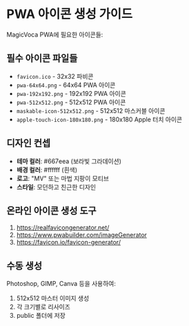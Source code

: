 # PWA 아이콘 생성 가이드

MagicVoca PWA에 필요한 아이콘들:

## 필수 아이콘 파일들
- `favicon.ico` - 32x32 파비콘
- `pwa-64x64.png` - 64x64 PWA 아이콘
- `pwa-192x192.png` - 192x192 PWA 아이콘  
- `pwa-512x512.png` - 512x512 PWA 아이콘
- `maskable-icon-512x512.png` - 512x512 마스커블 아이콘
- `apple-touch-icon-180x180.png` - 180x180 Apple 터치 아이콘

## 디자인 컨셉
- **테마 컬러**: #667eea (보라빛 그라데이션)
- **배경 컬러**: #ffffff (흰색)
- **로고**: "MV" 또는 마법 지팡이 모티브
- **스타일**: 모던하고 친근한 디자인

## 온라인 아이콘 생성 도구
1. https://realfavicongenerator.net/
2. https://www.pwabuilder.com/imageGenerator
3. https://favicon.io/favicon-generator/

## 수동 생성
Photoshop, GIMP, Canva 등을 사용하여:
1. 512x512 마스터 이미지 생성
2. 각 크기별로 리사이즈
3. public 폴더에 저장
